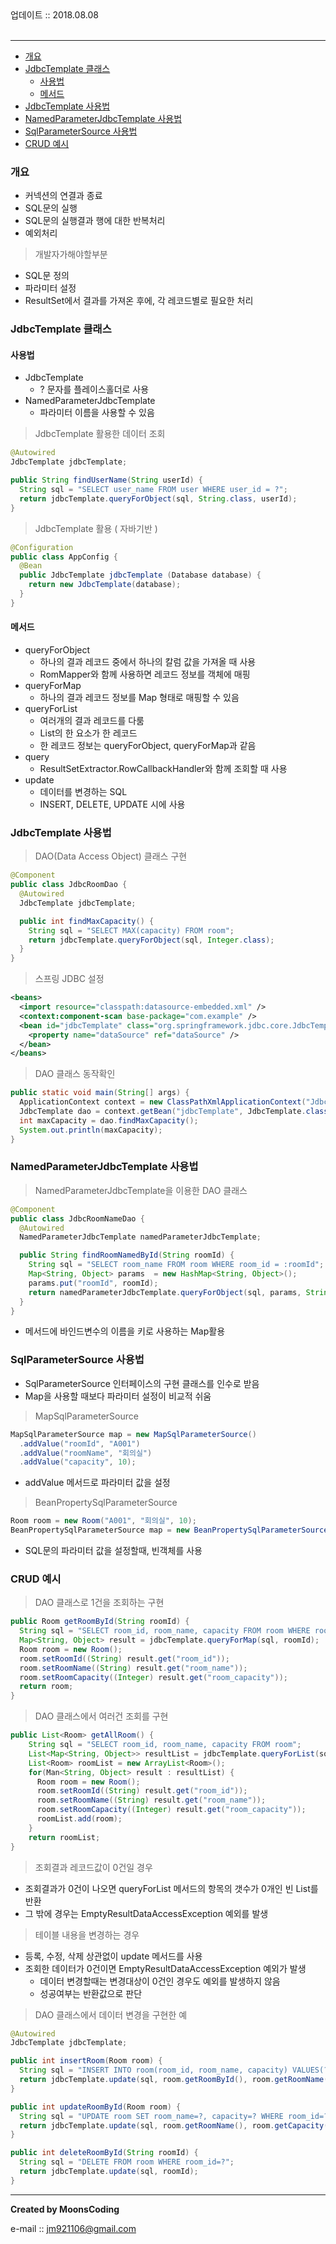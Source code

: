 <div class="pull-right"> 업데이트 :: 2018.08.08 </div><br>

---

<!-- @import "[TOC]" {cmd="toc" depthFrom=1 depthTo=6 orderedList=false} -->

<!-- code_chunk_output -->

-	[개요](#개요)
-	[JdbcTemplate 클래스](#jdbctemplate-클래스)
	-	[사용법](#사용법)
	-	[메서드](#메서드)
-	[JdbcTemplate 사용법](#jdbctemplate-사용법)
-	[NamedParameterJdbcTemplate 사용법](#namedparameterjdbctemplate-사용법)
-	[SqlParameterSource 사용법](#sqlparametersource-사용법)
-	[CRUD 예시](#crud-예시)

<!-- /code_chunk_output -->

### 개요

-	커넥션의 연결과 종료
-	SQL문의 실행
-	SQL문의 실행결과 행에 대한 반복처리
-	예외처리

> 개발자가해야할부분

-	SQL문 정의
-	파라미터 설정
-	ResultSet에서 결과를 가져온 후에, 각 레코드별로 필요한 처리

### JdbcTemplate 클래스

#### 사용법

-	JdbcTemplate
	-	? 문자를 플레이스홀더로 사용
-	NamedParameterJdbcTemplate
	-	파라미터 이름을 사용할 수 있음

> JdbcTemplate 활용한 데이터 조회

```java
@Autowired
JdbcTemplate jdbcTemplate;

public String findUserName(String userId) {
  String sql = "SELECT user_name FROM user WHERE user_id = ?";
  return jdbcTemplate.queryForObject(sql, String.class, userId);
}
```

> JdbcTemplate 활용 ( 자바기반 )

```java
@Configuration
public class AppConfig {
  @Bean
  public JdbcTemplate jdbcTemplate (Database database) {
    return new JdbcTemplate(database);
  }
}
```

#### 메서드

-	queryForObject
	-	하나의 결과 레코드 중에서 하나의 칼럼 값을 가져올 때 사용
	-	RomMapper와 함께 사용하면 레코드 정보를 객체에 매핑
-	queryForMap
	-	하나의 결과 레코드 정보를 Map 형태로 매핑할 수 있음
-	queryForList
	-	여러개의 결과 레코드를 다룸
	-	List의 한 요소가 한 레코드
	-	한 레코드 정보는 queryForObject, queryForMap과 같음
-	query
	-	ResultSetExtractor.RowCallbackHandler와 함께 조회할 때 사용
-	update
	-	데이터를 변경하는 SQL
	-	INSERT, DELETE, UPDATE 시에 사용

### JdbcTemplate 사용법

> DAO(Data Access Object) 클래스 구현

```java
@Component
public class JdbcRoomDao {
  @Autowired
  JdbcTemplate jdbcTemplate;

  public int findMaxCapacity() {
    String sql = "SELECT MAX(capacity) FROM room";
    return jdbcTemplate.queryForObject(sql, Integer.class);
  }
}
```

> 스프링 JDBC 설정

```xml
<beans>
  <import resource="classpath:datasource-embedded.xml" />
  <context:component-scan base-package="com.example" />
  <bean id="jdbcTemplate" class="org.springframework.jdbc.core.JdbcTemplate">
    <property name="dataSource" ref="dataSource" />
  </bean>
</beans>
```

> DAO 클래스 동작확인

```java
public static void main(String[] args) {
  ApplicationContext context = new ClassPathXmlApplicationContext("JdbcTemplateConfig.xml");
  JdbcTemplate dao = context.getBean("jdbcTemplate", JdbcTemplate.class);
  int maxCapacity = dao.findMaxCapacity();
  System.out.println(maxCapacity);
}
```

### NamedParameterJdbcTemplate 사용법

> NamedParameterJdbcTemplate을 이용한 DAO 클래스

```java
@Component
public class JdbcRoomNameDao {
  @Autowired
  NamedParameterJdbcTemplate namedParameterJdbcTemplate;

  public String findRoomNamedById(String roomId) {
    String sql = "SELECT room_name FROM room WHERE room_id = :roomId"; // :바인드변수명
    Map<String, Object> params  = new HashMap<String, Object>();
    params.put("roomId", roomId);
    return namedParameterJdbcTemplate.queryForObject(sql, params, String.class);
  }
}
```

-	메서드에 바인드변수의 이름을 키로 사용하는 Map활용

### SqlParameterSource 사용법

-	SqlParameterSource 인터페이스의 구현 클래스를 인수로 받음
-	Map을 사용할 때보다 파라미터 설정이 비교적 쉬움

> MapSqlParameterSource

```java
MapSqlParameterSource map = new MapSqlParameterSource()
  .addValue("roomId", "A001")
  .addValue("roomName", "회의실")
  .addValue("capacity", 10);
```

-	addValue 메서드로 파라미터 값을 설정

> BeanPropertySqlParameterSource

```java
Room room = new Room("A001", "회의실", 10);
BeanPropertySqlParameterSource map = new BeanPropertySqlParameterSource(room);
```

-	SQL문의 파라미터 값을 설정할때, 빈객체를 사용

### CRUD 예시

> DAO 클래스로 1건을 조회하는 구현

```java
public Room getRoomById(String roomId) {
  String sql = "SELECT room_id, room_name, capacity FROM room WHERE room_id = ?";
  Map<String, Object> result = jdbcTemplate.queryForMap(sql, roomId);
  Room room = new Room();
  room.setRoomId((String) result.get("room_id"));
  room.setRoomName((String) result.get("room_name"));
  room.setRoomCapacity((Integer) result.get("room_capacity"));
  return room;
}
```

> DAO 클래스에서 여러건 조회를 구현

```java
public List<Room> getAllRoom() {
    String sql = "SELECT room_id, room_name, capacity FROM room";
    List<Map<String, Object>> resultList = jdbcTemplate.queryForList(sql);
    List<Room> roomList = new ArrayList<Room>();
    for(Man<String, Object> result : resultList) {
      Room room = new Room();
      room.setRoomId((String) result.get("room_id"));
      room.setRoomName((String) result.get("room_name"));
      room.setRoomCapacity((Integer) result.get("room_capacity"));
      roomList.add(room);
    }
    return roomList;
}
```

> 조회결과 레코드값이 0건일 경우

-	조회결과가 0건이 나오면 queryForList 메서드의 항목의 갯수가 0개인 빈 List를 반환
-	그 밖에 경우는 EmptyResultDataAccessException 예외를 발생

> 테이블 내용을 변경하는 경우

-	등록, 수정, 삭제 상관없이 update 메서드를 사용
-	조회한 데이터가 0건이면 EmptyResultDataAccessException 예외가 발생
	-	데이터 변경할때는 변경대상이 0건인 경우도 예외를 발생하지 않음
	-	성공여부는 반환값으로 판단

> DAO 클래스에서 데이터 변경을 구현한 예

```java
@Autowired
JdbcTemplate jdbcTemplate;

public int insertRoom(Room room) {
  String sql = "INSERT INTO room(room_id, room_name, capacity) VALUES(?, ?, ?)";
  return jdbcTemplate.update(sql, room.getRoomById(), room.getRoomName(), room.getCapacity());
}

public int updateRoomById(Room room) {
  String sql = "UPDATE room SET room_name=?, capacity=? WHERE room_id=?";
  return jdbcTemplate.update(sql, room.getRoomName(), room.getCapacity(), room.getRoomById());
}

public int deleteRoomById(String roomId) {
  String sql = "DELETE FROM room WHERE room_id=?";
  return jdbcTemplate.update(sql, roomId);
}
```

---

**Created by MoonsCoding**

e-mail :: jm921106@gmail.com
